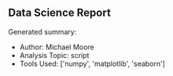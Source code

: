 ## Data Science Report

Generated summary:

- Author: Michael Moore
- Analysis Topic: script
- Tools Used: ['numpy', 'matplotlib', 'seaborn']
